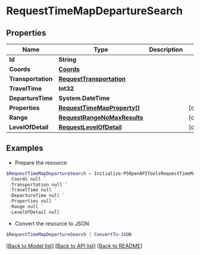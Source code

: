 # RequestTimeMapDepartureSearch
## Properties

Name | Type | Description | Notes
------------ | ------------- | ------------- | -------------
**Id** | **String** |  | 
**Coords** | [**Coords**](Coords.md) |  | 
**Transportation** | [**RequestTransportation**](RequestTransportation.md) |  | 
**TravelTime** | **Int32** |  | 
**DepartureTime** | **System.DateTime** |  | 
**Properties** | [**RequestTimeMapProperty[]**](RequestTimeMapProperty.md) |  | [optional] 
**Range** | [**RequestRangeNoMaxResults**](RequestRangeNoMaxResults.md) |  | [optional] 
**LevelOfDetail** | [**RequestLevelOfDetail**](RequestLevelOfDetail.md) |  | [optional] 

## Examples

- Prepare the resource
```powershell
$RequestTimeMapDepartureSearch = Initialize-PSOpenAPIToolsRequestTimeMapDepartureSearch  -Id null `
 -Coords null `
 -Transportation null `
 -TravelTime null `
 -DepartureTime null `
 -Properties null `
 -Range null `
 -LevelOfDetail null
```

- Convert the resource to JSON
```powershell
$RequestTimeMapDepartureSearch | ConvertTo-JSON
```

[[Back to Model list]](../README.md#documentation-for-models) [[Back to API list]](../README.md#documentation-for-api-endpoints) [[Back to README]](../README.md)


